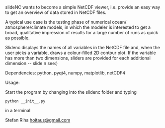 slideNC wants to become a simple NetCDF viewer, i.e. provide an easy way to 
get an overview of data stored in NetCDF files. 

A typical use case is the testing phase of numerical ocean/
atmosphere/climate models, in which the modeler is interested to get a
broad, qualitative impression of results for a large number of runs
as quick as possible.

Slidenc displays the names of all variables in the NetCDF file and, 
when the user picks a variable, draws a colour-filled 2D contour plot. 
If the variable has more than two dimensions, sliders are provided for 
each additional dimension -- slide n see:)

Dependencies: python, pyqt4, numpy, matplotlib, netCDF4

Usage: 

Start the program by changing into the slidenc folder and typing

	python __init__.py
	
in a terminal


Stefan Riha  hoitaus@gmail.com


